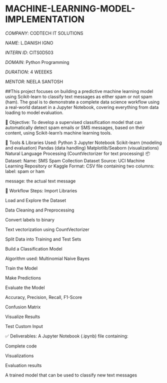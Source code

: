 # MACHINE-LEARNING-MODEL-IMPLEMENTATION  
*COMPANY*: CODTECH IT SOLUTIONS

*NAME*: L.DANISH IGNO

*INTERN ID*: CITS0D503

*DOMAIN*:  Python Programming

*DURATION*: 4 WEEEKS

*MENTOR*: NEELA SANTOSH

##This project focuses on building a predictive machine learning model using Scikit-learn to classify text messages as either spam or not spam (ham). The goal is to demonstrate a complete data science workflow using a real-world dataset in a Jupyter Notebook, covering everything from data loading to model evaluation.

🎯 Objective:
To develop a supervised classification model that can automatically detect spam emails or SMS messages, based on their content, using Scikit-learn’s machine learning tools.

🧰 Tools & Libraries Used:
Python 3
Jupyter Notebook
Scikit-learn (modeling and evaluation)
Pandas (data handling)
Matplotlib/Seaborn (visualizations)
Natural Language Processing (CountVectorizer for text processing)
📦 Dataset:
Name: SMS Spam Collection Dataset
Source: UCI Machine Learning Repository or Kaggle
Format: CSV file containing two columns:
label: spam or ham

message: the actual text message

🔁 Workflow Steps:
Import Libraries

Load and Explore the Dataset

Data Cleaning and Preprocessing

Convert labels to binary

Text vectorization using CountVectorizer

Split Data into Training and Test Sets

Build a Classification Model

Algorithm used: Multinomial Naive Bayes

Train the Model

Make Predictions

Evaluate the Model

Accuracy, Precision, Recall, F1-Score

Confusion Matrix

Visualize Results

Test Custom Input

✅ Deliverables:
A Jupyter Notebook (.ipynb) file containing:

Complete code

Visualizations

Evaluation results

A trained model that can be used to classify new text messages
